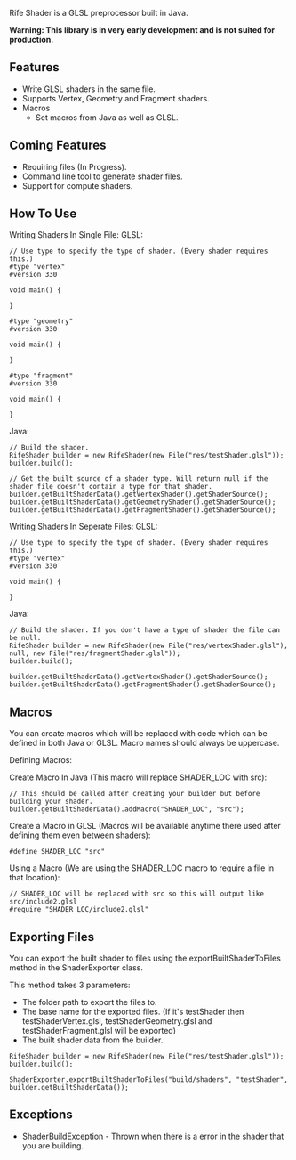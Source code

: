 Rife Shader is a GLSL preprocessor built in Java.

**Warning: This library is in very early development and is not suited for production.**

## Features
- Write GLSL shaders in the same file.
- Supports Vertex, Geometry and Fragment shaders.
- Macros
	- Set macros from Java as well as GLSL.

## Coming Features
- Requiring files (In Progress).
- Command line tool to generate shader files.
- Support for compute shaders.

## How To Use
Writing Shaders In Single File:
GLSL:
```
// Use type to specify the type of shader. (Every shader requires this.)
#type "vertex"
#version 330

void main() {

}

#type "geometry"
#version 330

void main() {

}

#type "fragment"
#version 330

void main() {

}
```

Java:
```
// Build the shader.
RifeShader builder = new RifeShader(new File("res/testShader.glsl"));
builder.build();
	
// Get the built source of a shader type. Will return null if the shader file doesn't contain a type for that shader.
builder.getBuiltShaderData().getVertexShader().getShaderSource();
builder.getBuiltShaderData().getGeometryShader().getShaderSource();
builder.getBuiltShaderData().getFragmentShader().getShaderSource();
```

Writing Shaders In Seperate Files:
GLSL:
```
// Use type to specify the type of shader. (Every shader requires this.)
#type "vertex"
#version 330

void main() {

}
```

Java:
```
// Build the shader. If you don't have a type of shader the file can be null.
RifeShader builder = new RifeShader(new File("res/vertexShader.glsl"), null, new File("res/fragmentShader.glsl"));
builder.build();

builder.getBuiltShaderData().getVertexShader().getShaderSource();
builder.getBuiltShaderData().getFragmentShader().getShaderSource();
```

## Macros
You can create macros which will be replaced with code which can be defined in both Java or GLSL. Macro names should always be uppercase.

Defining Macros:

Create Macro In Java (This macro will replace SHADER_LOC with src):
```
// This should be called after creating your builder but before building your shader.
builder.getBuiltShaderData().addMacro("SHADER_LOC", "src");
```

Create a Macro in GLSL (Macros will be available anytime there used after defining them even between shaders):
```
#define SHADER_LOC "src"
```

Using a Macro (We are using the SHADER_LOC macro to require a file in that location):
```
// SHADER_LOC will be replaced with src so this will output like src/include2.glsl
#require "SHADER_LOC/include2.glsl"
```

## Exporting Files
You can export the built shader to files using the exportBuiltShaderToFiles method in the ShaderExporter class.

This method takes 3 parameters:
- The folder path to export the files to.
- The base name for the exported files. (If it's testShader then testShaderVertex.glsl, testShaderGeometry.glsl and testShaderFragment.glsl will be exported)
- The built shader data from the builder.

```
RifeShader builder = new RifeShader(new File("res/testShader.glsl"));
builder.build();
		
ShaderExporter.exportBuiltShaderToFiles("build/shaders", "testShader", builder.getBuiltShaderData());
```

## Exceptions
- ShaderBuildException - Thrown when there is a error in the shader that you are building.